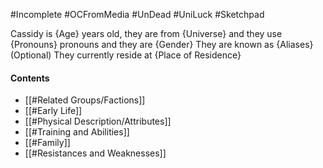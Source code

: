 #Incomplete #OCFromMedia #UnDead #UniLuck #Sketchpad 

Cassidy is {Age} years old, they are from {Universe} and they use {Pronouns} pronouns and they are {Gender}
They are known as {Aliases} (Optional)
They currently reside at {Place of Residence}
#### Contents
- [[#Related Groups/Factions]]
- [[#Early Life]]
- [[#Physical Description/Attributes]]
- [[#Training and Abilities]]
- [[#Family]]
- [[#Resistances and Weaknesses]]